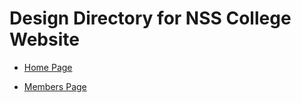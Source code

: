 # Design Directory for NSS College Website

- [Home Page](https://www.figma.com/design/Do4ACRpQ8g8W2VT8XY31I4/Home-page?node-id=0-1&t=y2LfLUMYHuh74EOL-0)

- [Members Page](https://www.figma.com/design/arybBpQYhGswSbEok5L2wE/Members?node-id=0-1&t=EFyonLpRNRG9BsQX-0)
